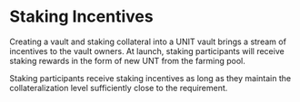 # Staking Incentives

Creating a vault and staking collateral into a UNIT vault brings a stream of incentives to the vault owners. At launch, staking participants will receive staking rewards in the form of new UNT from the farming pool.

Staking participants receive staking incentives as long as they maintain the collateralization level sufficiently close to the requirement.
